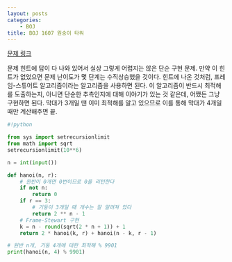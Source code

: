 ```yaml
---
layout: posts
categories:
    - BOJ
title: BOJ 1607 원숭이 타워
---
```


[문제 링크](https://www.acmicpc.net/problem/1607)

문제 힌트에 답이 다 나와 있어서 실상 그렇게 어렵지는 않은 단순 구현 문제.  만약 이 힌트가 없었으면 문제 난이도가 몇 단계는 수직상승했을 것이다.  힌트에 나온 것처럼, 프레임-스튜어트 알고리즘이라는 알고리즘을 사용하면 된다.  이 알고리즘이 반드시 최적해를 도출하는지, 아니면 단순한 추측인지에 대해 이야기가 있는 것 같은데, 어쨌든 그냥 구현하면 된다.  막대가 3개일 땐 이미 최적해를 알고 있으므로 이를 통해 막대가 4개일 때만 계산해주면 끝.  

```python
#!python

from sys import setrecursionlimit
from math import sqrt
setrecursionlimit(10**6)

n = int(input())

def hanoi(n, r):
    # 원반이 0개면 0번이므로 0을 리턴한다
    if not n:
        return 0
    if r == 3:
        # 기둥이 3개일 때 개수는 잘 알려져 있다
        return 2 ** n - 1
    # Frame-Stewart 구현
    k = n - round(sqrt(2 * n + 1)) + 1
    return 2 * hanoi(k, r) + hanoi(n - k, r - 1)

# 원반 n개, 기둥 4개에 대한 최적해 % 9901
print(hanoi(n, 4) % 9901)

```
